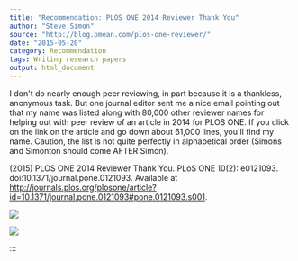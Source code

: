 ```yaml
---
title: "Recommendation: PLOS ONE 2014 Reviewer Thank You"
author: "Steve Simon"
source: "http://blog.pmean.com/plos-one-reviewer/"
date: "2015-05-20"
category: Recommendation
tags: Writing research papers
output: html_document
---
```


I don't do nearly enough peer reviewing, in part because it is a
thankless, anonymous task. But one journal editor sent me a nice email
pointing out that my name was listed along with 80,000 other reviewer
names for helping out with peer review of an article in 2014 for PLOS
ONE. If you click on the link on the article and go down about 61,000
lines, you'll find my name. Caution, the list is not quite perfectly in
alphabetical order (Simons and Simonton should come AFTER
Simon).

<!---More--->

\(2015) PLOS ONE 2014 Reviewer Thank You. PLoS ONE 10(2): e0121093.
doi:10.1371/journal.pone.0121093. Available at
<http://journals.plos.org/plosone/article?id=10.1371/journal.pone.0121093#pone.0121093.s001>.

![](../../images/plos-one-reviewer01.png)



![](../../images/plos-one-reviewer02.png)


:::

